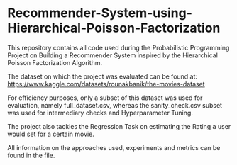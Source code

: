 # Recommender-System-using-Hierarchical-Poisson-Factorization

This repository contains all code used during the Probabilistic Programming Project on Building a Recommender System inspired by the Hierarchical Poisson Factorization Algorithm.

The dataset on which the project was evaluated can be found at: https://www.kaggle.com/datasets/rounakbanik/the-movies-dataset

For efficiency purposes, only a subset of this dataset was used for evaluation, namely full_dataset.csv, whereas the sanity_check.csv subset was used for intermediary checks and Hyperparameter Tuning.

The project also tackles the Regression Task on estimating the Rating a user would set for a certain movie.

All information on the approaches used, experiments and metrics can be found in the file.
